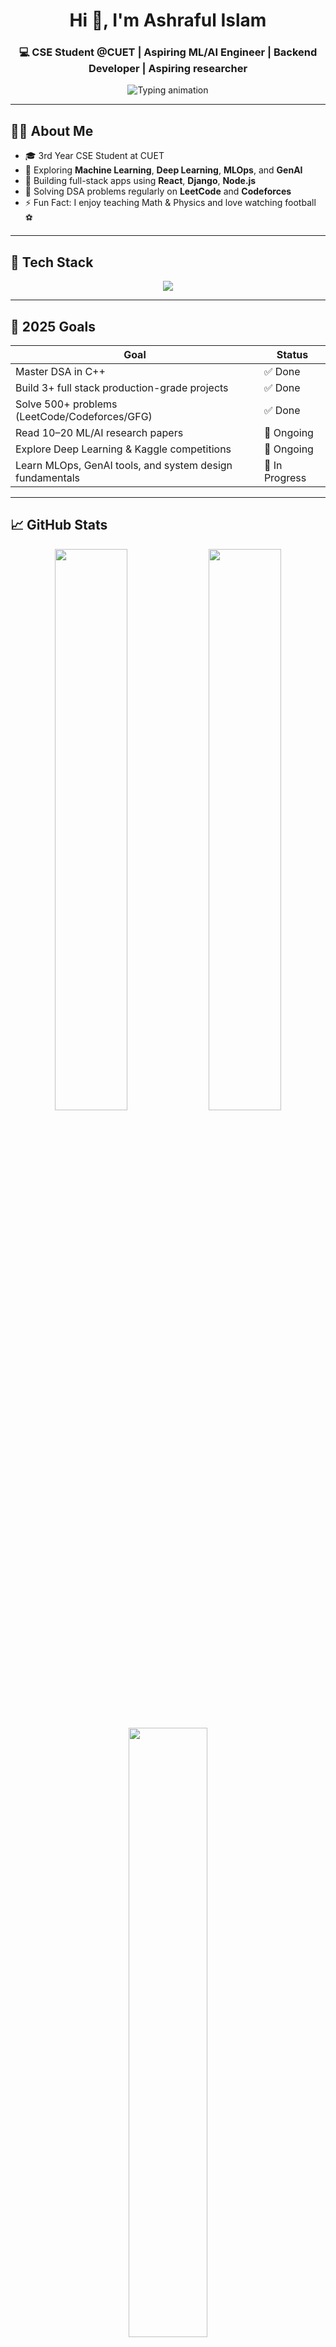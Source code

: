 <h1 align="center">Hi 👋, I'm Ashraful Islam</h1>
<h3 align="center">💻 CSE Student @CUET | Aspiring ML/AI Engineer | Backend Developer | Aspiring researcher </h3>

<p align="center">
  <img src="https://readme-typing-svg.herokuapp.com?font=Fira+Code&weight=500&pause=1000&center=true&vCenter=true&multiline=true&width=600&height=60&lines=3rd+Year+Undergrad+at+CUET;Learning+ML+%7C+Backend+%7C+DSA;Building+Production-ready+Web+Apps+%F0%9F%9A%80" alt="Typing animation">
</p>

---

## 🧑‍💻 About Me

- 🎓 3rd Year CSE Student at CUET
- 🌱 Exploring **Machine Learning**, **Deep Learning**, **MLOps**, and **GenAI**
- 🔭 Building full-stack apps using **React**, **Django**, **Node.js**
- 🧠 Solving DSA problems regularly on **LeetCode** and **Codeforces**
- ⚡ Fun Fact: I enjoy teaching Math & Physics and love watching football ⚽

---

## 💼 Tech Stack

<p align="center">
  <img src="https://skillicons.dev/icons?i=cpp,python,html,css,js,react,nodejs,express,django,mongodb,mysql,postgres,git,linux,vscode" />
</p>

---

## 🎯 2025 Goals

| Goal                                                                 | Status       |
|----------------------------------------------------------------------|--------------|
| Master DSA in C++                                                    | ✅ Done       |
| Build 3+ full stack production-grade projects                        | ✅ Done       |
| Solve 500+ problems (LeetCode/Codeforces/GFG)                        | ✅ Done       |
| Read 10–20 ML/AI research papers                                     | 🔁 Ongoing    |
| Explore Deep Learning & Kaggle competitions                          | 🔁 Ongoing    |
| Learn MLOps, GenAI tools, and system design fundamentals             | 🔁 In Progress|

---

## 📈 GitHub Stats

<p align="center">
  <img width="48%" src="https://github-readme-stats.vercel.app/api?username=ashraf1600&show_icons=true&theme=tokyonight&count_private=true&hide_rank=false" />
  <img width="48%" src="https://github-readme-streak-stats.herokuapp.com/?user=ashraf1600&theme=tokyonight" />
</p>

<p align="center">
  <img width="50%" src="https://github-profile-summary-cards.vercel.app/api/cards/profile-details?username=ashraf1600&theme=tokyonight" />
</p>

---

## 🚀 CP & Learning Profiles

<p align="center">
  <a href="https://leetcode.com/ashraf1600" target="_blank">
    <img src="https://img.shields.io/badge/LeetCode-300+_solved-orange?style=for-the-badge&logo=leetcode&logoColor=black" />
  </a>
  <a href="https://codeforces.com/profile/ashraf1600" target="_blank">
    <img src="https://img.shields.io/badge/Codeforces-200+_solved-blue?style=for-the-badge&logo=codeforces" />
  </a>
  <a href="https://www.hackerrank.com/ashraf1600" target="_blank">
    <img src="https://img.shields.io/badge/HackerRank-100+_solved-2EC866?style=for-the-badge&logo=HackerRank&logoColor=white" />
  </a>
  <a href="https://auth.geeksforgeeks.org/user/ashraf1600/practice/" target="_blank">
    <img src="https://img.shields.io/badge/GFG-100%2B_problems_solved-308D46?style=for-the-badge&logo=geeksforgeeks&logoColor=white" />
  </a>
</p>

---

## 📂 Featured Projects

| Project                                                                                 | Description |
|-----------------------------------------------------------------------------------------|-------------|
| 🔬 [**LifeLink - Blood Bank System**](https://github.com/ashraf1600/LifeLink)           | Role-based matching, real-time search, expiry tracking — `Java`, `MySQL`, `JSP` |
| 💊 [**CUET Medical Center**](https://github.com/ashraf1600/CUET-Medical-Center)         | Web automation for doctor-student record handling — `Swing`, `Java`, `MySQL` |
| 💡 [**Maze Escape (Rezia)**](https://github.com/ashraf1600/MazeEscape)                  | Pathfinding problem using `BFS` — `C++`, `Graph`, `Shortest Path` |

---

## 🌐 Connect with Me

<p align="center">
  <a href="https://www.linkedin.com/in/ashraful1600" target="_blank">
    <img src="https://img.shields.io/badge/LinkedIn-blue?style=for-the-badge&logo=linkedin" />
  </a>
  <a href="mailto:ashrafislam1600@gmail.com" target="_blank">
    <img src="https://img.shields.io/badge/Gmail-red?style=for-the-badge&logo=gmail" />
  </a>
  <a href="https://www.facebook.com/ashrafislam1600" target="_blank">
    <img src="https://img.shields.io/badge/Facebook-1877F2?style=for-the-badge&logo=facebook&logoColor=white" />
  </a>
</p>

---

> 📌 *Always improving. Learning every day. Let’s build the future together!*

